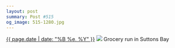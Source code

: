 ```yaml
---
layout: post
summary: Post #515
og_image: 515-1280.jpg
---
```


<p>
  <time><a href="/515">{{ page.date | date: "%B %e, %Y" }}</a></time>
  <a href="/515"><img src="{{ site.assets_url }}/515-640.jpg" srcset="{{ site.assets_url }}/515-320.jpg 320w, {{ site.assets_url }}/515-640.jpg 640w, {{ site.assets_url }}/515-960.jpg 960w, {{ site.assets_url }}/515-1280.jpg 1280w" sizes="(min-width: 700px) 50vw, calc(100vw - 2rem)" /></a>
  <span>Grocery run in Suttons Bay</span>
</p>
